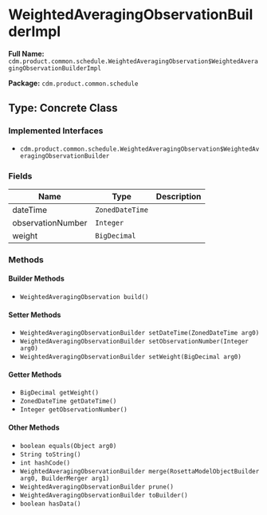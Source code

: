 # WeightedAveragingObservationBuilderImpl

**Full Name:** `cdm.product.common.schedule.WeightedAveragingObservation$WeightedAveragingObservationBuilderImpl`

**Package:** `cdm.product.common.schedule`

## Type: Concrete Class

### Implemented Interfaces

- `cdm.product.common.schedule.WeightedAveragingObservation$WeightedAveragingObservationBuilder`

### Fields

| Name | Type | Description |
|------|------|-------------|
| dateTime | `ZonedDateTime` |  |
| observationNumber | `Integer` |  |
| weight | `BigDecimal` |  |

### Methods

#### Builder Methods

- `WeightedAveragingObservation build()`

#### Setter Methods

- `WeightedAveragingObservationBuilder setDateTime(ZonedDateTime arg0)`
- `WeightedAveragingObservationBuilder setObservationNumber(Integer arg0)`
- `WeightedAveragingObservationBuilder setWeight(BigDecimal arg0)`

#### Getter Methods

- `BigDecimal getWeight()`
- `ZonedDateTime getDateTime()`
- `Integer getObservationNumber()`

#### Other Methods

- `boolean equals(Object arg0)`
- `String toString()`
- `int hashCode()`
- `WeightedAveragingObservationBuilder merge(RosettaModelObjectBuilder arg0, BuilderMerger arg1)`
- `WeightedAveragingObservationBuilder prune()`
- `WeightedAveragingObservationBuilder toBuilder()`
- `boolean hasData()`

